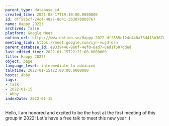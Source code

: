 ```yaml
---
parent_type: database_id
created_time: 2021-08-17T19:10:00.0000000
id: dff585cf-24c4-48a7-8d41-3b30708b0767
name: Happy 2022!
archived: false
platform: Google Meet
notion_url: https://www.notion.so/Happy-2022-dff585cf24c448a78d413b30708b0767
meeting_link: https://meet.google.com/ijn-vugd-osn
parent_database_id: e9339446-880f-4ef0-8ad7-8ad1f507dded
last_edited_time: 2022-01-15T22:21:00.0000000
title: Happy 2022!
object: page
language_level: intermediate to advanced
talktime: 2022-01-15T22:00:00.0000000
hosts: Abby
tags:
- Talk
- 2022-01-15
- Abby
indexDate: 2022-01-15
---
```


Hello, I am honored and excited to be the host at the first meeting of this group in 2022! Let's have a free talk to meet this new year :)





